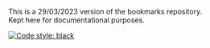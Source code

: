 This is a 29/03/2023 version of the bookmarks repository.  
Kept here for documentational purposes. 
  
[![Code style: black](https://img.shields.io/badge/code%20style-black-000000.svg)](https://github.com/psf/black)
